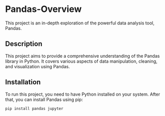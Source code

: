 # Pandas-Overview

This project is an in-depth exploration of the powerful data analysis tool, Pandas. 

## Description

This project aims to provide a comprehensive understanding of the Pandas library in Python. It covers various aspects of data manipulation, cleaning, and visualization using Pandas.

## Installation

To run this project, you need to have Python installed on your system. After that, you can install Pandas using pip:

```shell
pip install pandas jupyter
```